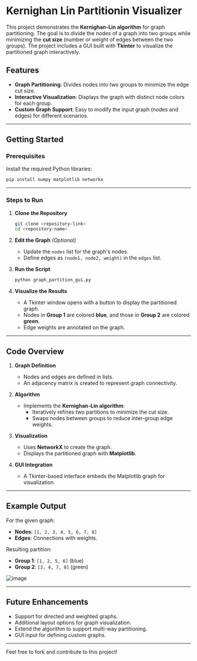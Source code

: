

# **Kernighan Lin Partitionin Visualizer**

This project demonstrates the **Kernighan-Lin algorithm** for graph partitioning. The goal is to divide the nodes of a graph into two groups while minimizing the **cut size** (number or weight of edges between the two groups). The project includes a GUI built with **Tkinter** to visualize the partitioned graph interactively. 

## **Features**
- **Graph Partitioning**: Divides nodes into two groups to minimize the edge cut size.
- **Interactive Visualization**: Displays the graph with distinct node colors for each group.
- **Custom Graph Support**: Easy to modify the input graph (nodes and edges) for different scenarios.

---

## **Getting Started**

### **Prerequisites**
Install the required Python libraries:
```bash
pip install numpy matplotlib networkx
```

---

### **Steps to Run**

1. **Clone the Repository**
   ```bash
   git clone <repository-link>
   cd <repository-name>
   ```

2. **Edit the Graph** *(Optional)*
   - Update the `nodes` list for the graph's nodes.
   - Define edges as `(node1, node2, weight)` in the `edges` list.

3. **Run the Script**
   ```bash
   python graph_partition_gui.py
   ```

4. **Visualize the Results**
   - A Tkinter window opens with a button to display the partitioned graph.
   - Nodes in **Group 1** are colored **blue**, and those in **Group 2** are colored **green**.
   - Edge weights are annotated on the graph.

---

## **Code Overview**

1. **Graph Definition**
   - Nodes and edges are defined in lists.
   - An adjacency matrix is created to represent graph connectivity.

2. **Algorithm**
   - Implements the **Kernighan-Lin algorithm**:
     - Iteratively refines two partitions to minimize the cut size.
     - Swaps nodes between groups to reduce inter-group edge weights.

3. **Visualization**
   - Uses **NetworkX** to create the graph.
   - Displays the partitioned graph with **Matplotlib**.

4. **GUI Integration**
   - A Tkinter-based interface embeds the Matplotlib graph for visualization.

---

## **Example Output**
For the given graph:
- **Nodes**: `[1, 2, 3, 4, 5, 6, 7, 8]`
- **Edges**: Connections with weights.

Resulting partition:
- **Group 1**: `[1, 2, 5, 6]` (blue)
- **Group 2**: `[3, 4, 7, 8]` (green)

![image](https://github.com/user-attachments/assets/80e156c8-6ff3-4526-8f5e-b4d0956ba99f)


---

## **Future Enhancements**
- Support for directed and weighted graphs.
- Additional layout options for graph visualization.
- Extend the algorithm to support multi-way partitioning.
- GUI input for defining custom graphs.

---

Feel free to fork and contribute to this project!
